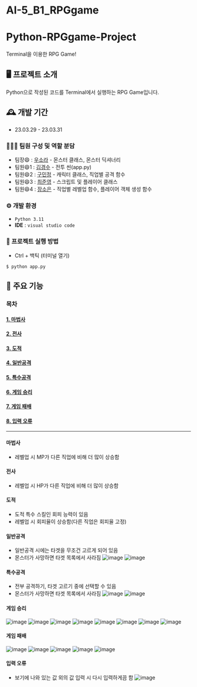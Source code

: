 # AI-5_B1_RPGgame
# Python-RPGgame-Project
Terminal을 이용한 RPG Game!

## 🖥️ 프로젝트 소개
Python으로 작성된 코드를 Terminal에서 실행하는 RPG Game입니다.

## 🕰️ 개발 기간
* 23.03.29 - 23.03.31

### 🧑‍🤝‍🧑 팀원 구성 및 역할 분담
- 팀장😄  : <a href="https://velog.io/@awo3sr">우소라</a> - 몬스터 클래스, 몬스터 딕셔너리
- 팀원😄1 : <a href="https://engulfedinflames.github.io/">김경수</a> - 전투 씬(app.py)
- 팀원😄2 : <a href="https://guco.tistory.com/">구민정</a> - 캐릭터 클래스, 직업별 공격 함수
- 팀원😄3 : <a href="https://velog.io/@nueeng">최준영</a> - 스크립트 및 플레이어 클래스
- 팀원😄4 : <a href="https://sogummi.tistory.com/">장소은</a> - 직업별 레벨업 함수, 플레이어 객체 생성 함수

### ⚙️ 개발 환경
- `Python 3.11`
- **IDE** : `visual studio code`

### 🔑 프로젝트 실행 방법
- Ctrl + 백틱 (터미널 열기)
```
$ python app.py
```

## 📌 주요 기능
### 목차
#### [1. 마법사](#마법사)
#### [2. 전사](#전사)
#### [3. 도적](#도적)
#### [4. 일반공격](#일반공격)
#### [5. 특수공격](#특수공격)
#### [6. 게임 승리](#게임-승리)
#### [7. 게임 패배](#게임-패배)
#### [8. 입력 오류](#입력-오류)


------------
#### 마법사
- 레벨업 시 MP가 다른 직업에 비해 더 많이 상승함

#### 전사
- 레벨업 시 HP가 다른 직업에 비해 더 많이 상승함

#### 도적
- 도적 특수 스킬인 회피 능력이 있음
- 레벨업 시 회피율이 상승함(다른 직업은 회피율 고정)

#### 일반공격
- 일반공격 시에는 타겟을 무조건 고르게 되어 있음
- 몬스터가 사망하면 타겟 목록에서 사라짐
![image](https://github.com/goodminjeong/AI-5_RPGgame/assets/125722304/2000ad91-12b9-4f04-b338-e4a2769ab676)
![image](https://github.com/goodminjeong/AI-5_RPGgame/assets/125722304/fab1b6c3-5e1c-4c1e-b48e-81ee2e14bb77)

#### 특수공격
- 전부 공격하기, 타겟 고르기 중에 선택할 수 있음
- 몬스터가 사망하면 타겟 목록에서 사라짐
![image](https://github.com/goodminjeong/AI-5_RPGgame/assets/125722304/5f9f20c5-5bc5-447d-9eac-1e3cc227ca85)
![image](https://github.com/goodminjeong/AI-5_RPGgame/assets/125722304/5e071c74-c403-4349-baec-f4d523f87989)

#### 게임 승리 
![image](https://github.com/goodminjeong/AI-5_RPGgame/assets/125722304/ee36b44f-701d-44be-b05c-9be267a86fd2)
![image](https://github.com/goodminjeong/AI-5_RPGgame/assets/125722304/e3ca2279-2504-4364-b4fd-1506bf5cb308)
![image](https://github.com/goodminjeong/AI-5_RPGgame/assets/125722304/6cd2c0c7-fa90-4ed1-acc6-a13801104442)
![image](https://github.com/goodminjeong/AI-5_RPGgame/assets/125722304/86cf7345-12a1-4621-8832-edfa75dc0a7d)
![image](https://github.com/goodminjeong/AI-5_RPGgame/assets/125722304/90a83565-c672-436f-9fa2-65e1356c688a)
![image](https://github.com/goodminjeong/AI-5_RPGgame/assets/125722304/e826b424-a0bb-4611-abe3-2e036c87b121)
![image](https://github.com/goodminjeong/AI-5_RPGgame/assets/125722304/7fb9c802-95e6-483b-885b-6a0f57d11302)
![image](https://github.com/goodminjeong/AI-5_RPGgame/assets/125722304/341700e4-d367-4386-909f-0aa63c774df2)

#### 게임 패배 
![image](https://github.com/goodminjeong/AI-5_RPGgame/assets/125722304/65c78214-0a3d-45a1-bed1-559628f7ba19)
![image](https://github.com/goodminjeong/AI-5_RPGgame/assets/125722304/cb9c2f0c-c0a2-4b18-8a77-c265194377b0)
![image](https://github.com/goodminjeong/AI-5_RPGgame/assets/125722304/005ab155-f276-4824-a357-9d346392280c)
![image](https://github.com/goodminjeong/AI-5_RPGgame/assets/125722304/16e17ba6-29f4-4f7c-b652-f6c3c2ae2e47)
![image](https://github.com/goodminjeong/AI-5_RPGgame/assets/125722304/10d57d40-bd89-4380-a4ba-5f10a3e0376d)

#### 입력 오류
- 보기에 나와 있는 값 외의 값 입력 시 다시 입력하게끔 함
![image](https://github.com/goodminjeong/AI-5_RPGgame/assets/125722304/bd8b8e2b-59a6-49e3-b03a-7a0bf1c36ebb)
